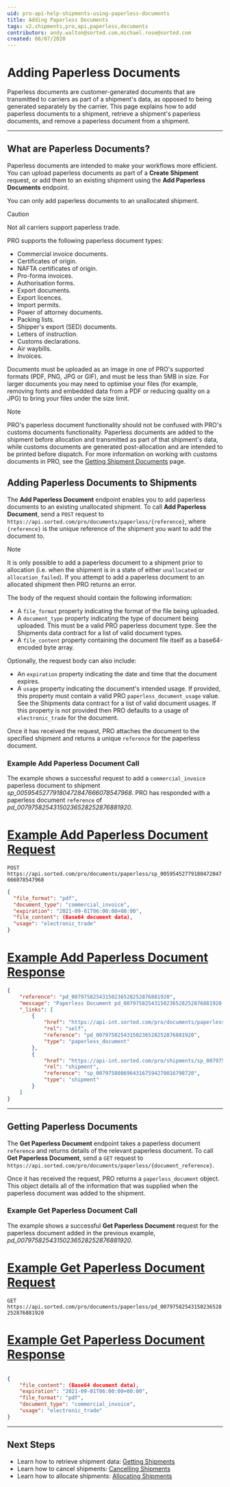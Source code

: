 ```yaml
---
uid: pro-api-help-shipments-using-paperless-documents
title: Adding Paperless Documents
tags: v2,shipments,pro,api,paperless,documents
contributors: andy.walton@sorted.com,michael.rose@sorted.com
created: 08/07/2020
---
```


# Adding Paperless Documents

Paperless documents are customer-generated documents that are transmitted to carriers as part of a shipment's data, as opposed to being generated separately by the carrier. This page explains how to add paperless documents to a shipment, retrieve a shipment's paperless documents, and remove a paperless document from a shipment.

---

## What are Paperless Documents?

Paperless documents are intended to make your workflows more efficient. You can upload paperless documents as part of a **Create Shipment** request, or add them to an existing shipment using the **Add Paperless Documents** endpoint. 

You can only add paperless documents to an unallocated shipment. 

> [!CAUTION]
> Not all carriers support paperless trade. 

PRO supports the following paperless document types:

* Commercial invoice documents.
* Certificates of origin.
* NAFTA certificates of origin.
* Pro-forma invoices.
* Authorisation forms.
* Export documents.
* Export licences.
* Import permits.
* Power of attorney documents.
* Packing lists.
* Shipper's export (SED) documents.
* Letters of instruction.
* Customs declarations.
* Air waybills.
* Invoices.

Documents must be uploaded as an image in one of PRO's supported formats (PDF, PNG, JPG or GIF), and must be less than 5MB in size. For larger documents you may need to optimise your files (for example, removing fonts and embedded data from a PDF or reducing quality on a JPG) to bring your files under the size limit.

> [!NOTE]
> PRO's paperless document functionality should not be confused with PRO's customs documents functionality. Paperless documents are added to the shipment before allocation and transmitted as part of that shipment's data, while customs documents are generated post-allocation and are intended to be printed before dispatch. For more information on working with customs documents in PRO, see the [Getting Shipment Documents](/pro/api/shipments/getting_shipment_documents.html) page. 

## Adding Paperless Documents to Shipments

The **Add Paperless Document** endpoint enables you to add paperless documents to an existing unallocated shipment. To call **Add Paperless Document**, send a `POST` request to `https://api.sorted.com/pro/documents/paperless/{reference}`, where `{reference}` is the unique reference of the shipment you want to add the document to.

> [!NOTE]
> It is only possible to add a paperless document to a shipment prior to allocation (i.e. when the shipment is in a state of either `unallocated` or `allocation_failed`). If you attempt to add a paperless document to an allocated shipment then PRO returns an error.

The body of the request should contain the following information:

* A `file_format` property indicating the format of the file being uploaded.
* A `document_type` property indicating the type of document being uploaded. This must be a valid PRO paperless document type. See the Shipments data contract for a list of valid document types.
* A `file_content` property containing the document file itself as a base64-encoded byte array.

Optionally, the request body can also include:

* An `expiration` property indicating the date and time that the document expires.
* A `usage` property indicating the document's intended usage. If provided, this property must contain a valid PRO `paperless_document_usage` value. See the Shipments data contract for a list of valid document usages. If this property is not provided then PRO defaults to a usage of `electronic_trade` for the document.

Once it has received the request, PRO attaches the document to the specified shipment and returns a unique `reference` for the paperless document.

### Example Add Paperless Document Call

The example shows a successful request to add a `commercial_invoice` paperless document to shipment _sp_00595452779180472847666078547968_. PRO has responded with a paperless document `reference` of _pd_00797582543150236528252876881920_.

# [Example Add Paperless Document Request](#tab/example-add-paperless-document-request)

`POST https://api.sorted.com/pro/documents/paperless/sp_00595452779180472847666078547968`

```json
{
  "file_format": "pdf",
  "document_type": "commercial_invoice",
  "expiration": "2021-09-01T06:00:00+00:00",
  "file_content": (Base64 document data),
  "usage": "electronic_trade"
}
```

# [Example Add Paperless Document Response](#tab/example-add-paperless-document-response)

```json
{
    "reference": "pd_00797582543150236528252876881920",
    "message": "Paperless Document pd_00797582543150236528252876881920 added successfully",
    "_links": [
        {
            "href": "https://api-int.sorted.com/pro/documents/paperless/pd_00797582543150236528252876881920",
            "rel": "self",
            "reference": "pd_00797582543150236528252876881920",
            "type": "paperless_document"
        },
        {
            "href": "https://api-int.sorted.com/pro/shipments/sp_00797580869643167594270016798720",
            "rel": "shipment",
            "reference": "sp_00797580869643167594270016798720",
            "type": "shipment"
        }
    ]
}
```
---

## Getting Paperless Documents

The **Get Paperless Document** endpoint takes a paperless document `reference` and returns details of the relevant paperless document. To call **Get Paperless Document**, send a `GET` request to `https://api.sorted.com/pro/documents/paperless/{document_reference}`.

Once it has received the request, PRO returns a `paperless_document` object. This object details all of the information that was supplied when the paperless document was added to the shipment.

### Example Get Paperless Document Call

The example shows a successful  **Get Paperless Document** request for the paperless document added in the previous example, _pd_00797582543150236528252876881920_.

# [Example Get Paperless Document Request](#tab/example-get-paperless-document-request)

`GET https://api.sorted.com/pro/documents/paperless/pd_00797582543150236528252876881920`

# [Example Get Paperless Document Response](#tab/example-get-paperless-document-response)

```json

{
    "file_content": (Base64 document data),
    "expiration": "2021-09-01T06:00:00+00:00",
    "file_format": "pdf",
    "document_type": "commercial_invoice",
    "usage": "electronic_trade"
}
```
---

<!-- ## Removing Paperless Documents from Shipments

<span class="highlight">THIS CURRENTLY RUNS OFF A DOCUMENT REFERENCE PROPERTY THAT ISN'T MENTIONED IN THE DATA CONTRACT. LEAVING THIS FOR NOW</span>

This endpoint is used to remove an existing paperless_document from a shipment.

WARNING
It is only possible to remove a paperless_document to a shipment prior to allocation, i.e. when the shipment is in a state of unallocated or allocation_failed.

`DELETE https://api.sorted.com/pro/documents/paperless/{document_reference}`

### Example Remove Paperless Document Call

The example shows

# [Example Remove Paperless Document Request](#tab/example-remove-paperless-document-request)

```json
DELETE https://api.sorted.com/pro/documents/paperless/{document_reference}
```


# [Example Remove Paperless Document Response](#tab/example-remove-paperless-document-response)

```json

```
---

-->

## Next Steps

* Learn how to retrieve shipment data: [Getting Shipments](/pro/api/shipments/getting_shipments.html)
* Learn how to cancel shipments: [Cancelling Shipments](/pro/api/shipments/cancelling_shipments.html)
* Learn how to allocate shipments: [Allocating Shipments](/pro/api/shipments/allocating_shipments.html)